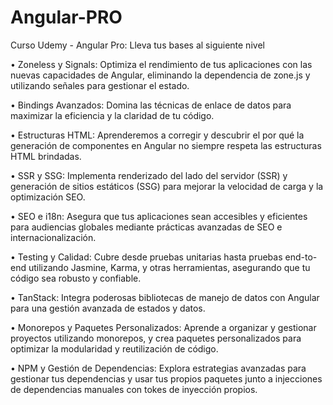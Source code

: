 # Angular-PRO
Curso Udemy - Angular Pro: Lleva tus bases al siguiente nivel

• Zoneless y Signals: Optimiza el rendimiento de tus aplicaciones con las nuevas capacidades de Angular, eliminando la dependencia de zone.js y utilizando señales para gestionar el estado.

• Bindings Avanzados: Domina las técnicas de enlace de datos para maximizar la eficiencia y la claridad de tu código.

• Estructuras HTML: Aprenderemos a corregir y descubrir el por qué la generación de componentes en Angular no siempre respeta las estructuras HTML brindadas.

• SSR y SSG: Implementa renderizado del lado del servidor (SSR) y generación de sitios estáticos (SSG) para mejorar la velocidad de carga y la optimización SEO.

• SEO e i18n: Asegura que tus aplicaciones sean accesibles y eficientes para audiencias globales mediante prácticas avanzadas de SEO e internacionalización.

• Testing y Calidad: Cubre desde pruebas unitarias hasta pruebas end-to-end utilizando Jasmine, Karma, y otras herramientas, asegurando que tu código sea robusto y confiable.

• TanStack: Integra poderosas bibliotecas de manejo de datos con Angular para una gestión avanzada de estados y datos.

• Monorepos y Paquetes Personalizados: Aprende a organizar y gestionar proyectos utilizando monorepos, y crea paquetes personalizados para optimizar la modularidad y reutilización de código.

• NPM y Gestión de Dependencias: Explora estrategias avanzadas para gestionar tus dependencias y usar tus propios paquetes junto a injecciones de dependencias manuales con tokes de inyección propios.
